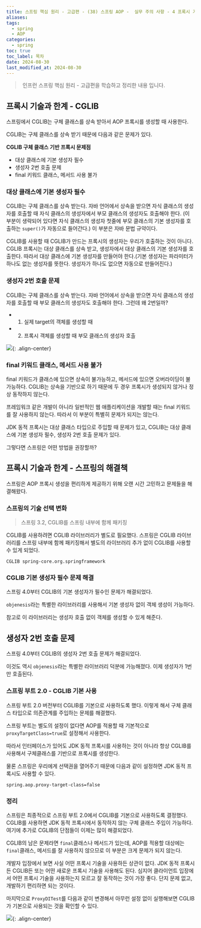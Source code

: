 ```yaml
---
title: 스프링 핵심 원리 - 고급편 - (38) 스프링 AOP -  실무 주의 사항 - 4 프록시 기술과 한계
aliases: 
tags:
  - spring
  - AOP
categories:
  - spring
toc: true
toc_label: 목차
date: 2024-08-30
last_modified_at: 2024-08-30
---
```


>  인프런 스프링 핵심 원리 - 고급편을 학습하고 정리한 내용 입니다.


## 프록시 기술과 한계 - CGLIB

스프링에서 CGLIB는 구체 클래스를 상속 받아서 AOP 프록시를 생성할 때 사용한다.

CGLIB는 구체 클래스를 상속 받기 때문에 다음과 같은 문제가 있다.

**CGLIB 구체 클래스 기반 프록시 문제점**
- 대상 클래스에 기본 생성자 필수
- 생성자 2번 호출 문제
- final 키워드 클래스, 메서드 사용 불가



### 대상 클래스에 기본 생성자 필수

CGLIB는 구체 클래스를 상속 받는다. 자바 언어에서 상속을 받으면 자식 클래스의 생성자를 호출할 때 자식 클래스의 생성자에서 부모 클래스의 생성자도 호출해야 한다. (이 부분이 생략되어 있다면 자식 클래스의 생성자 첫줄에 부모 클래스의 기본 생성자를 호출하는 `super()`가 자동으로 들어간다.) 이 부분은 자바 문법 규약이다.

CGLIB를 사용할 때 CGLIB가 만드는 프록시의 생성자는 우리가 호출하는 것이 아니다. CGLIB 프록시는 대상 클래스를 상속 받고, 생성자에서 대상 클래스의 기본 생성자를 호출한다. 따라서 대상 클래스에 기본 생성자를 만들어야 한다.(기본 생성자는 파라미터가 하나도 없는 생성자를 뜻한다. 생성자가 하나도 없으면 자동으로 만들어진다.)

### 생성자 2번 호출 문제

CGLIB는 구체 클래스를 상속 받는다. 자바 언어에서 상속을 받으면 자식 클래스의 생성자를 호출할 때 부모 클래스의 생성자도 호출해야 한다. 그런데 왜 2번일까?

- 1. 실제 target의 객체를 생성할 때
- 2. 프록시 객체를 생성할 때 부모 클래스의 생성자 호출

![](https://i.imgur.com/x5pJhPe.png){: .align-center}


### final 키워드 클래스, 메서드 사용 불가

final 키워드가 클래스에 있으면 상속이 불가능하고, 메서드에 있으면 오버라이딩이 불가능하다. CGLIB는 상속을 기반으로 하기 때문에 두 경우 프록시가 생성되지 않거나 정상 동작하지 않는다.

프레임워크 같은 개발이 아니라 일반적인 웹 애플리케이션을 개발할 때는 final 키워드를 잘 사용하지 않는다. 따라서 이 부분이 특별히 문제가 되지는 않는다.


JDK 동적 프록시는 대상 클래스 타입으로 주입할 때 문제가 있고, CGLIB는 대상 클래스에 기본 생성자 필수, 생성자 2번 호출 문제가 있다. 

그렇다면 스프링은 어떤 방법을 권장할까?

## 프록시 기술과 한계 - 스프링의 해결책


스프링은 AOP 프록시 생성을 편리하게 제공하기 위해 오랜 시간 고민하고 문제들을 해결해왔다.


### 스프링의 기술 선택 변화

> 스프링 3.2, CGLIB를 스프링 내부에 함께 패키징

CGLIB를 사용하려면 CGLIB 라이브러리가 별도로 필요했다. 스프링은 CGLIB 라이브러리를 스프링 내부에 함께 패키징해서 별도의 라이브러리 추가 없이 CGLIB를 사용할 수 있게 되었다. 

`CGLIB spring-core.org.springframework`

### CGLIB 기본 생성자 필수 문제 해결

스프링 4.0부터 CGLIB의 기본 생성자가 필수인 문제가 해결되었다.

`objenesis`라는 특별한 라이브러리를 사용해서 기본 생성자 없이 객체 생성이 가능하다.

참고로 이 라이브러리는 생성자 호출 없이 객체를 생성할 수 있게 해준다.

## 생성자 2번 호출 문제

스프링 4.0부터 CGLIB의 생성자 2번 호출 문제가 해결되었다.

이것도 역시 `objenesis`라는 특별한 라이브러리 덕분에 가능해졌다. 이제 생성자가 1번만 호출된다.


### 스프링 부트 2.0 - CGLIB 기본 사용



스프링 부트 2.0 버전부터 CGLIB를 기본으로 사용하도록 했다. 이렇게 해서 구체 클래스 타입으로 의존관계를 주입하는 문제를 해결했다.

스프링 부트는 별도의 설정이 없다면 AOP를 적용할 때 기본적으로 `proxyTargetClass=true`로 설정해서 사용한다.

따라서 인터페이스가 있어도 JDK 동적 프록시를 사용하는 것이 아니라 항상 CGLIB를 사용해서 구체클래스를 기반으로 프록시를 생성한다.


물론 스프링은 우리에게 선택권을 열어주기 때문에 다음과 같이 설정하면 JDK 동적 프록시도 사용할 수 있다.

```properties
spring.aop.proxy-target-class=false
```

### 정리 

스프링은 최종적으로 스프링 부트 2.0에서 CGLIB를 기본으로 사용하도록 결정했다. CGLIB를 사용하면 JDK 동적 프록시에서 동작하지 않는 구체 클래스 주입이 가능하다. 여기에 추가로 CGLIB의 단점들이 이제는 많이 해결되었다.

CGLIB의 남은 문제라면 `final`클래스나 메서드가 있는데, AOP를 적용할 대상에는 `final`클래스, 메서드를 잘 사용하지 않으므로 이 부분은 크게 문제가 되지 않는다.

개발자 입장에서 보면 사실 어떤 프록시 기술을 사용하든 상관이 없다. JDK 동적 프록시든 CGLIB든 또는 어떤 새로운 프록시 기술을 사용해도 된다. 심지어 클라이언트 입장에서 어떤 프록시 기술을 사용하는지 모르고 잘 동작하는 것이 가장 좋다. 단지 문제 없고, 개발하기 편리하면 되는 것이다.

마지막으로 `ProxyDITest`를 다음과 같이 변경해서 아무런 설정 없이 실행해보면 CGLIB가 기본으로 사용되는 것을 확인할 수 있다.


![](https://i.imgur.com/AnP8agk.png){: .align-center}


